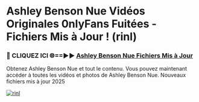 # Ashley Benson Nue Vidéos Originales 0nlyFans Fuitées - Fichiers Mis à Jour ! (rinl)

<h3>🔴 CLIQUEZ ICI 🌐==►► <a href="https://tinyurl.com/2pmr4ezf" rel="nofollow">Ashley Benson Nue Fichiers Mis à Jour</a></h3>

Obtenez Ashley Benson Nue et tout le contenu. Vous pouvez maintenant accéder à toutes les vidéos et photos de Ashley Benson Nue. Nouveaux fichiers mis à jour 2025

[![rinl](https://i.imgur.com/6SNvagu.gif)](https://tinyurl.com/2pmr4ezf)
